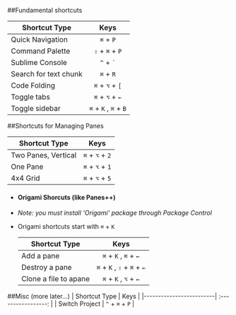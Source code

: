 ##Fundamental shortcuts

|  Shortcut Type          |     Keys                 |
|-------------------------|  :-----------------:     |
|  Quick Navigation       | `⌘` + `P`                |
|  Command Palette        | `⇧` + `⌘` + `P`          |
|  Sublime Console        | `^` + `` ` ``            |
|   Search for text chunk | `⌘` + `R`                |
|   Code Folding          | `⌘` +  `⌥` + `[`         |
|   Toggle tabs           | `⌘` +  `⌥` + `←`|`→`     |
|   Toggle sidebar        | `⌘` +  `K` ,  `⌘` +  `B` |



##Shortcuts for Managing Panes

|  Shortcut Type          |     Keys             |
|-------------------------|  :-----------------: |
|  Two Panes, Vertical    | `⌘` + `⌥` + `2`      |
|  One Pane               | `⌘` + `⌥` + `1`      |
|  4x4 Grid               | `⌘` + `⌥` + `5`      |

- #### Origami Shorcuts (like Panes++)
- *Note: you must install 'Origami' package through Package Control*
- Origami shortcuts start with `⌘` + `K`
  
  |  Shortcut Type          |     Keys                                  |
  |-------------------------|  :------------------------------:         |
  |  Add a pane             | `⌘` + `K` , `⌘` + `←`|`↑`|`→`|`↓`         |
  |  Destroy a pane         | `⌘` + `K` , `⇧` + `⌘` + `←`|`↑`|`→`|`↓`   |
  |  Clone a file to apane  | `⌘` + `K` , `⌥` + `←`|`↑`|`→`|`↓`         |




##Misc (more later...)
|  Shortcut Type          |     Keys             |
|-------------------------|  :-----------------: |
|   Switch Project        | `^` + `⌘` + `P`      |
